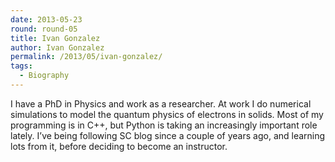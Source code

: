```yaml
---
date: 2013-05-23
round: round-05
title: Ivan Gonzalez
author: Ivan Gonzalez
permalink: /2013/05/ivan-gonzalez/
tags:
  - Biography
---
```

I have a PhD in Physics and work as a researcher. At work I do numerical simulations to model the quantum physics of electrons in solids. Most of my programming is in C++, but Python is taking an increasingly important role lately. I&#8217;ve being following SC blog since a couple of years ago, and learning lots from it, before deciding to become an instructor.
